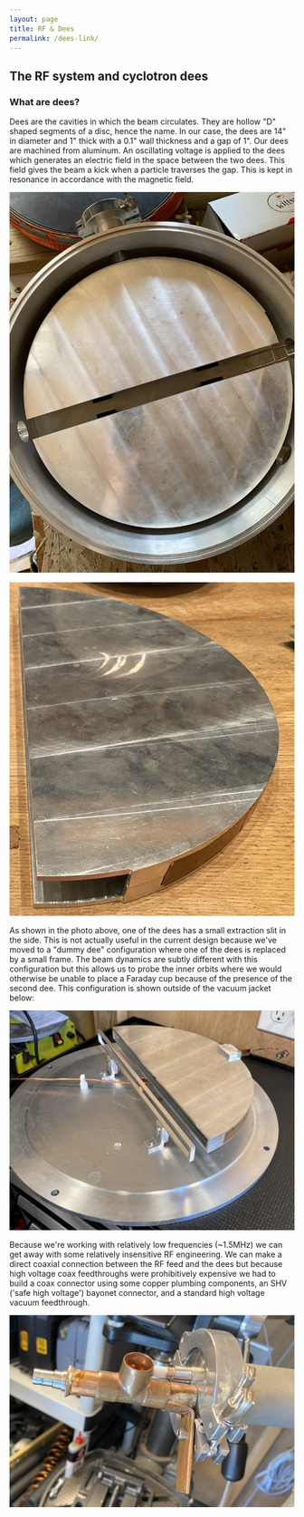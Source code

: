 ```yaml
---
layout: page
title: RF & Dees
permalink: /dees-link/
---
```


## The RF system and cyclotron dees 

### What are dees?

Dees are the cavities in which the beam circulates. They are hollow "D" shaped segments of a disc, hence the name. In our case, the dees are 14" in diameter and 1" thick with a 0.1" wall thickness and a gap of 1". Our dees are machined from aluminum. An oscillating voltage is applied to the dees which generates an electric field in the space between the two dees. This field gives the beam a kick when a particle traverses the gap. This is kept in resonance in accordance with the magnetic field. 

 

![Dees, from above](/assets/birdsEyedees.jpg)

![Dees](/assets/Dees.jpg)

As shown in the photo above, one of the dees has a small extraction slit in the side. This is not actually useful in the current design because we've moved to a "dummy dee" configuration where one of the dees is replaced by a small frame. The beam dynamics are subtly different with this configuration but this allows us to probe the inner orbits where we would otherwise be unable to place a Faraday cup because of the presence of the second dee. This configuration is shown outside of the vacuum jacket below: 


![Dummy dee](/assets/DummyDee.JPG)


Because we're working with relatively low frequencies (~1.5MHz) we can get away with some relatively insensitive RF engineering. We can make a direct coaxial connection between the RF feed and the dees but because high voltage coax feedthroughs were prohibitively expensive we had to build a coax connector using some copper plumbing components, an SHV ('safe high voltage') bayonet connector, and a standard high voltage vacuum feedthrough.  


![RF Feed](/assets/RFpt.JPG)


